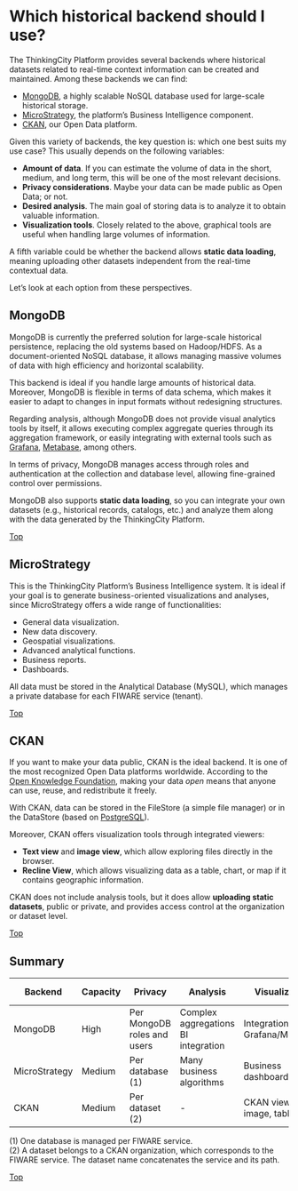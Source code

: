 # <a name="top"></a>Which historical backend should I use?

The ThinkingCity Platform provides several backends where historical datasets related to real-time context information can be created and maintained. Among these backends we can find:

* [MongoDB](https://www.mongodb.com), a highly scalable NoSQL database used for large-scale historical storage.
* [MicroStrategy](https://www.microstrategy.com), the platform’s Business Intelligence component.
* [CKAN](http://ckan.org/), our Open Data platform.

Given this variety of backends, the key question is: which one best suits my use case? This usually depends on the following variables:

* **Amount of data**. If you can estimate the volume of data in the short, medium, and long term, this will be one of the most relevant decisions.
* **Privacy considerations**. Maybe your data can be made public as Open Data; or not.
* **Desired analysis**. The main goal of storing data is to analyze it to obtain valuable information.
* **Visualization tools**. Closely related to the above, graphical tools are useful when handling large volumes of information.

A fifth variable could be whether the backend allows **static data loading**, meaning uploading other datasets independent from the real-time contextual data.

Let’s look at each option from these perspectives.

## MongoDB

MongoDB is currently the preferred solution for large-scale historical persistence, replacing the old systems based on Hadoop/HDFS. As a document-oriented NoSQL database, it allows managing massive volumes of data with high efficiency and horizontal scalability.

This backend is ideal if you handle large amounts of historical data. Moreover, MongoDB is flexible in terms of data schema, which makes it easier to adapt to changes in input formats without redesigning structures.

Regarding analysis, although MongoDB does not provide visual analytics tools by itself, it allows executing complex aggregate queries through its aggregation framework, or easily integrating with external tools such as [Grafana](https://grafana.com/), [Metabase](https://www.metabase.com/), among others.

In terms of privacy, MongoDB manages access through roles and authentication at the collection and database level, allowing fine-grained control over permissions.

MongoDB also supports **static data loading**, so you can integrate your own datasets (e.g., historical records, catalogs, etc.) and analyze them along with the data generated by the ThinkingCity Platform.

[Top](#top)

## MicroStrategy

This is the ThinkingCity Platform’s Business Intelligence system. It is ideal if your goal is to generate business-oriented visualizations and analyses, since MicroStrategy offers a wide range of functionalities:

* General data visualization.
* New data discovery.
* Geospatial visualizations.
* Advanced analytical functions.
* Business reports.
* Dashboards.

All data must be stored in the Analytical Database (MySQL), which manages a private database for each FIWARE service (tenant).

[Top](#top)

## CKAN

If you want to make your data public, CKAN is the ideal backend. It is one of the most recognized Open Data platforms worldwide. According to the [Open Knowledge Foundation](https://okfn.org/opendata/), making your data *open* means that anyone can use, reuse, and redistribute it freely.

With CKAN, data can be stored in the FileStore (a simple file manager) or in the DataStore (based on [PostgreSQL](http://www.postgresql.org)).

Moreover, CKAN offers visualization tools through integrated viewers:

* **Text view** and **image view**, which allow exploring files directly in the browser.
* **Recline View**, which allows visualizing data as a table, chart, or map if it contains geographic information.

CKAN does not include analysis tools, but it does allow **uploading static datasets**, public or private, and provides access control at the organization or dataset level.

[Top](#top)

## Summary

| Backend        | Capacity | Privacy                               | Analysis                                                              | Visualization                          | Static Load     |
|----------------|----------|---------------------------------------|-----------------------------------------------------------------------|----------------------------------------|-----------------|
| MongoDB        | High     | Per MongoDB roles and users           | Complex aggregations<br>BI integration                                | Integration with Grafana/Metabase      | Yes             |
| MicroStrategy  | Medium   | Per database (1)                      | Many business algorithms                                              | Business dashboards                    | No              |
| CKAN           | Medium   | Per dataset (2)                       | -                                                                     | CKAN views: text, image, table, map    | Yes             |

(1) One database is managed per FIWARE service.  
(2) A dataset belongs to a CKAN organization, which corresponds to the FIWARE service. The dataset name concatenates the service and its path.

[Top](#top)
